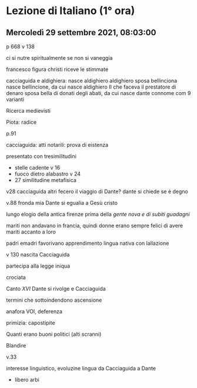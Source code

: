 # Lezione di Italiano (1° ora)
## Mercoledì 29 settembre 2021, 08:03:00

p 668 v 138

ci si nutre spiritualmente se non si vaneggia


francesco figura christi riceve le stimmate


cacciaguida e aldighiera: nasce aldighiero
aldighiero sposa bellinciona
nasce bellincione, da cui nasce aldighiero II che faceva il prestatore di denaro
sposa bella di donati degli abati, da cui nasce dante
connome com 9 varianti 


Ricerca medievisti


Piota: radice

p.91



cacciaguida: atti notarili: prova di eistenza

presentato con tresimilitudini
* stelle cadente v 16 
* fuoco dietro alabastro v 24
* 27 similitudine metafisica


v28 cacciaguida
altri fecero il viaggio di Dante?
dante si chiede se è degno


v.88 fronda mia
Dante si egualia a Gesù cristo

lungo elogio della antica firenze prima della _gente nova e di subiti guadagni_

mariti non andavano in francia, quindi donne erano sempre felici di avere mariti accanto a loro

padri emadri favorivano apprendimento lingua nativa con lallazione


v 130 nascita Cacciaguida

partecipa alla legge iniqua

crociata

Canto $XVI$
Dante si rivolge e Cacciaguida

termini che sottoindendono ascensione

anafora VOI, deferenza

primizia: capostipite

Quanti erano  buoni politici (alti scranni)

Blandire

v.33 

interesse linguistico, evoluzine lingua da Cacciaguida a Dante

* libero arbi
<!--stackedit_data:
eyJoaXN0b3J5IjpbNTMyNzc1MDExLDIyODI2Mjk3NCw3ODM1ND
g2MzQsLTIxMTM5MTQ2NTRdfQ==
-->
